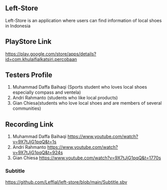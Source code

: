 ## Left-Store
Left-Store is an application where users can find information of local shoes in Indonesia

## PlayStore Link
https://play.google.com/store/apps/details?id=com.khulaifialkatsiri.percobaan

## Testers Profile
1. Muhammad Daffa Baihaqi (Sports student who loves local shoes especially compass and ventela)
2. Andri Rahmanto (students who like local products)
3. Gian Chiesa(students who love local shoes and are members of several communities)

## Recording Link
1. Muhammad Daffa Baihaqi https://www.youtube.com/watch?v=9X7tJjG1pqQ&t=1s
2. Andri Rahmanto https://www.youtube.com/watch?v=9X7tJjG1pqQ&t=924s
3. Gian Chiesa https://www.youtube.com/watch?v=9X7tJjG1pqQ&t=1770s

### Subtitle
https://github.com/Leffial/left-store/blob/main/Subtitle.sbv
